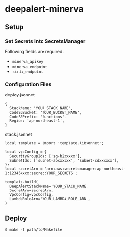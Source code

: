 # deepalert-minerva

## Setup

### Set Secrets into SecretsManager

Following fields are required.

- `minerva_apikey`
- `minerva_endpoint`
- `strix_endpoint`

### Configuration Files

deploy.jsonnet
```jsonnet
{
  StackName: 'YOUR_STACK_NAME',
  CodeS3Bucket: 'YOUR_BUCKET_NAME',
  CodeS3Prefix: 'functions',
  Region: 'ap-northeast-1',
}
```

stack.jsonnet
```jsonnet
local template = import 'template.libsonnet';

local vpcConfig = {
  SecurityGroupIds: ['sg-b2xxxxx'],
  SubnetIds: ['subnet-abxxxxxx', 'subnet-cdxxxxxx'],
};
local secretArn = 'arn:aws:secretsmanager:ap-northeast-1:12345xxxx:secret:YOUR_SECRETS';

template.build(
  DeepAlertStackName='YOUR_STACK_NAME,
  SecretArn=secretArn,
  VpcConfig=vpcConfig,
  LambdaRoleArn='YOUR_LAMBDA_ROLE_ARN',
)
```

## Deploy

```
$ make -f path/to/Makefile
```
